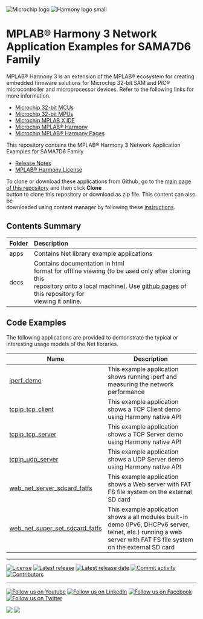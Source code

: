 ﻿![Microchip logo](https://raw.githubusercontent.com/wiki/Microchip-MPLAB-Harmony/Microchip-MPLAB-Harmony.github.io/images/microchip_logo.png)
![Harmony logo small](https://raw.githubusercontent.com/wiki/Microchip-MPLAB-Harmony/Microchip-MPLAB-Harmony.github.io/images/microchip_mplab_harmony_logo_small.png)

# MPLAB® Harmony 3 Network Application Examples for SAMA7D6 Family

MPLAB® Harmony 3 is an extension of the MPLAB® ecosystem for creating embedded firmware solutions for Microchip 32-bit SAM and PIC® microcontroller and microprocessor devices.  Refer to the following links for more information.

- [Microchip 32-bit MCUs](https://www.microchip.com/design-centers/32-bit)
- [Microchip 32-bit MPUs](https://www.microchip.com/design-centers/32-bit-mpus)
- [Microchip MPLAB X IDE](https://www.microchip.com/mplab/mplab-x-ide)
- [Microchip MPLAB® Harmony](https://www.microchip.com/mplab/mplab-harmony)
- [Microchip MPLAB® Harmony Pages](https://microchip-mplab-harmony.github.io/)

This repository contains the MPLAB® Harmony 3 Network Application Examples for SAMA7D6 Family

- [Release Notes](release_notes.md)
- [MPLAB® Harmony License](Microchip_SLA001.md)

To clone or download these applications from Github, go to the [main page of this repository](https://github.com/Microchip-MPLAB-Harmony/net_apps_sama7d6/) and then click **Clone**<br /> button to clone this repository or download as zip file. This content can also be<br /> downloaded using content manager by following these [instructions](https://github.com/Microchip-MPLAB-Harmony/contentmanager/wiki).

## Contents Summary

|Folder|Description|
|:-----|:----------|
|apps|Contains Net library example applications |
|docs|Contains documentation in html<br /> format for offline viewing \(to be used only after cloning this<br /> repository onto a local machine\). Use [github pages](https://microchip-mplab-harmony.github.io/net_apps_sama7d6/) of this repository for<br /> viewing it online.|

## Code Examples

The following applications are provided to demonstrate the typical or interesting usage models of the Net libraries.

| Name | Description |
| ---- | ----------- |
| [iperf_demo]() | This example application shows running iperf and measuring the network performance |
| [tcpip_tcp_client]() | This example application shows a TCP Client demo using Harmony native API |
| [tcpip_tcp_server]() | This example application shows a TCP Server demo using Harmony native API |
| [tcpip_udp_server]() | This example application shows a UDP Server demo using Harmony native API |
| [web_net_server_sdcard_fatfs]() | This example application shows a Web server with FAT FS file system on the external SD card |
| [web_net_super_set_sdcard_fatfs]() | This example application shows a all modules built-in demo (IPv6, DHCPv6 server, telnet, etc.) running a web server with FAT FS file system on the external SD card |

____

[![License](https://img.shields.io/badge/license-Harmony%20license-orange.svg)](https://github.com/Microchip-MPLAB-Harmony/net_apps_sama7d6/blob/master/mplab_harmony_license.md)
[![Latest release](https://img.shields.io/github/release/Microchip-MPLAB-Harmony/net_apps_sama7d6.svg)](https://github.com/Microchip-MPLAB-Harmony/net_apps_sama7d6/releases/latest)
[![Latest release date](https://img.shields.io/github/release-date/Microchip-MPLAB-Harmony/net_apps_sama7d6.svg)](https://github.com/Microchip-MPLAB-Harmony/net_apps_sama7d6/releases/latest)
[![Commit activity](https://img.shields.io/github/commit-activity/y/Microchip-MPLAB-Harmony/net_apps_sama7d6.svg)](https://github.com/Microchip-MPLAB-Harmony/net_apps_sama7d6/graphs/commit-activity)
[![Contributors](https://img.shields.io/github/contributors-anon/Microchip-MPLAB-Harmony/net_apps_sama7d6.svg)]()

____

[![Follow us on Youtube](https://img.shields.io/badge/Youtube-Follow%20us%20on%20Youtube-red.svg)](https://www.youtube.com/user/MicrochipTechnology)
[![Follow us on LinkedIn](https://img.shields.io/badge/LinkedIn-Follow%20us%20on%20LinkedIn-blue.svg)](https://www.linkedin.com/company/microchip-technology)
[![Follow us on Facebook](https://img.shields.io/badge/Facebook-Follow%20us%20on%20Facebook-blue.svg)](https://www.facebook.com/microchiptechnology/)
[![Follow us on Twitter](https://img.shields.io/twitter/follow/MicrochipTech.svg?style=social)](https://twitter.com/MicrochipTech)

[![](https://img.shields.io/github/stars/Microchip-MPLAB-Harmony/net_apps_sama7d6.svg?style=social)]()
[![](https://img.shields.io/github/watchers/Microchip-MPLAB-Harmony/net_apps_sama7d6.svg?style=social)]()



